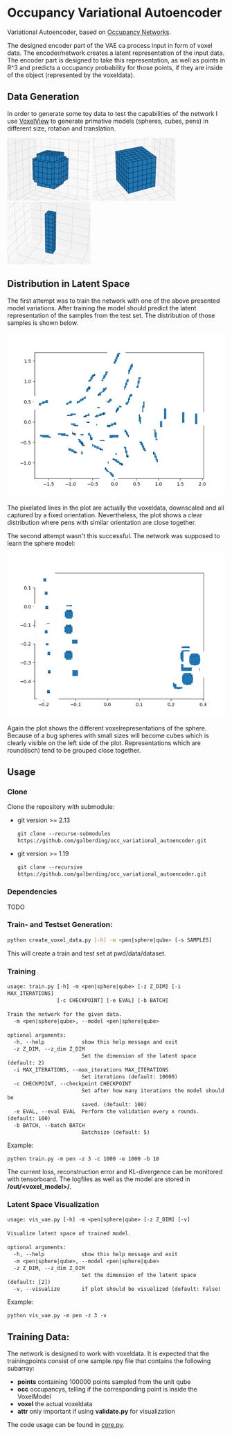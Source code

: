 # Occupancy Variational Autoencoder
Variational Autoencoder, based on [Occupancy Networks](https://github.com/autonomousvision/occupancy_networks).

The designed encoder part of the VAE ca process input in form of voxel data. The encoder/network creates a 
latent representation of the input data. The encoder part is designed to take this representation, as well as points
in R^3 and predicts a occupancy probability for those points, if they are inside of the object (represented by the voxeldata).

## Data Generation

In order to generate some toy data to test the capabilities of the network I use [VoxelView](https://github.com/galberding/VoxelView/tree/217b4dc7073696ba147d196c504f8062bb207936)
to generate primative models (spheres, cubes, pens) in different size, rotation and translation.

![](assets/vox_sphere_small.png)
![](assets/vox_qube_small.png)
![](assets/vox_pen_small.png)

## Distribution in Latent Space

The first attempt was to train the network with one of the above presented model variations. 
After training the model should predict the latent representation of the samples from the test set.
The distribution of those samples is shown below.

![](assets/Latent_visualization_pens.png)

The pixelated lines in the plot are actually the voxeldata, downscaled and all captured by a fixed orientation.
Nevertheless, the plot shows a clear distribution where pens with similar orientation are close together.

The second attempt wasn't this successful. The network was supposed to learn the sphere model:

![](assets/Latent_visualization_spheres.png)

Again the plot shows the different voxelrepresentations of the sphere. Because of a bug spheres with small sizes
will become cubes which is clearly visible on the left side of the plot. Representations which are round(isch) tend to be grouped 
close together. 

## Usage
### Clone
Clone the repository with submodule:
* git version >= 2.13
    ```
    git clone --recurse-submodules https://github.com/galberding/occ_variational_autoencoder.git
    ```
* git version >= 1.19
    ```
    git clone --recursive https://github.com/galberding/occ_variational_autoencoder.git
    ```
### Dependencies
TODO
### Train- and Testset Generation:
```bash
python create_voxel_data.py [-h] -m <pen|sphere|qube> [-s SAMPLES]
```
This will create a train and test set at pwd/data/dataset. 

### Training
```
usage: train.py [-h] -m <pen|sphere|qube> [-z Z_DIM] [-i MAX_ITERATIONS]
                [-c CHECKPOINT] [-e EVAL] [-b BATCH]

Train the network for the given data.
  -m <pen|sphere|qube>, --model <pen|sphere|qube>

optional arguments:
  -h, --help            show this help message and exit
  -z Z_DIM, --z_dim Z_DIM
                        Set the dimension of the latent space (default: 2)
  -i MAX_ITERATIONS, --max_iterations MAX_ITERATIONS
                        Set iterations (default: 10000)
  -c CHECKPOINT, --checkpoint CHECKPOINT
                        Set after how many iterations the model should be
                        saved. (default: 100)
  -e EVAL, --eval EVAL  Perform the validation every x rounds. (default: 100)
  -b BATCH, --batch BATCH
                        Batchsize (default: 5)
```
Example:
```
python train.py -m pen -z 3 -c 1000 -e 1000 -b 10
```
The current loss, reconstruction error and KL-divergence can be monitored with tensorboard.
The logfiles as well as the model are stored in **/out/<voxel_model>/**.

### Latent Space Visualization

```
usage: vis_vae.py [-h] -m <pen|sphere|qube> [-z Z_DIM] [-v]

Visualize latent space of trained model.

optional arguments:
  -h, --help            show this help message and exit
  -m <pen|sphere|qube>, --model <pen|sphere|qube>
  -z Z_DIM, --z_dim Z_DIM
                        Set the dimension of the latent space (default: [2])
  -v, --visualize       if plot should be visualized (default: False)

```

Example:
```
python vis_vae.py -m pen -z 3 -v
```
## Training Data:
The network is designed to work with voxeldata. It is expected that the trainingpoints consist of one sample.npy file that 
contains the following subarray:
* **points** containing 100000 points sampled from the unit qube
* **occ** occupancys, telling if the corresponding point is inside the VoxelModel 
* **voxel** the actual voxeldata 
* **attr**  only important if using **validate.py** for visualization

The code usage can be found in [core.py](/dataloader/core.py).